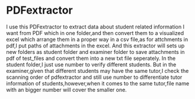 # PDFextractor
I use this PDFextractor to extract data about student related information I want from PDF which in one folder,and then convert them to a visualized excel which arrange them in a proper way in a csv file,as for attchments in pdf,I put paths of attachments in the excel.
And this extractor will sets up new folders as student folder and examiner folder to save attachments in pdf of test_files and convert them into a new txt file seperately.
In the student folder,I just use number to verify different students.
But in the examiner,given that different students may have the same tutor,I check the scanning order of pdfextractor and still use number to differentiate tutor information of students,however,when it comes to the same tutor,file name with an bigger number will cover the smaller one.
